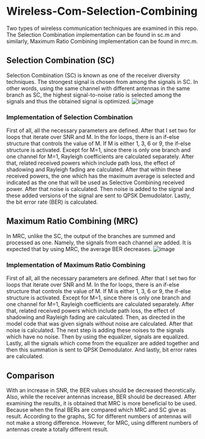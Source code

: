 # Wireless-Com-Selection-Combining
Two types of wireless communication techniques are examined in this repo. The Selection Combination implementation can be found in sc.m and similarly, Maximum Ratio Combining implementation can be found in mrc.m.

## Selection Combination (SC)
Selection Combination (SC) is known as one of the receiver diversity techniques. The strongest signal is chosen from among the signals in SC. In other words, using the same channel with different antennas in the same branch as SC, the highest signal-to-noise ratio is selected among the signals and thus the obtained signal is optimized.
![image](https://user-images.githubusercontent.com/74546805/129175346-bd628dc2-87be-4227-8bc3-e8f55bdeda17.png)


### Implementation of Selection Combination
First of all, all the necessary parameters are defined. After that I set two for loops that iterate over SNR and M. In the for loops, there is an if-else structure that controls the value of M. If M is either 1, 3, 6 or 9, the if-else structure is activated. Except for M=1, since there is only one branch and one channel for M=1, Rayleigh coefficients are calculated separately. After that, related received powers which include path loss, the effect of shadowing and Rayleigh fading are calculated. After that within these received powers, the one which has the maximum average is selected and indicated as the one that will be used as Selective Combining received power. After that noise is calculated. Then noise is added to the signal and these added versions of the signal are sent to QPSK Demudolator. Lastly, the bit error rate (BER) is calculated. 

## Maximum Ratio Combining (MRC)
In MRC, unlike the SC, the output of the branches are summed and processed as one. Namely, the signals from each channel are added. It is expected that by using MRC, the average BER decreases.
![image](https://user-images.githubusercontent.com/74546805/129175376-e0d476f6-d1f5-431a-945e-9ba2af404976.png)


### Implementation of Maximum Ratio Combining
First of all, all the necessary parameters are defined. After that I set two for loops that iterate over SNR and M. In the for loops, there is an if-else structure that controls the value of M. If M is either 1, 3, 6 or 9, the if-else structure is activated. Except for M=1, since there is only one branch and one channel for M=1, Rayleigh coefficients are calculated separately. After that, related received powers which include path loss, the effect of shadowing and Rayleigh fading are calculated. Then, as directed in the model code that was given signals without noise are calculated. After that noise is calculated. The next step is adding these noises to the signals which have no noise. Then by using the equalizer, signals are equalized. Lastly, all the signals which come from the equalizer are added together and then this summation is sent to QPSK Demodulator. And lastly, bit error rates are calculated. 

## Comparison
With an increase in SNR, the BER values should be decreased theoretically. Also, while the receiver antennas increase, BER should be decreased. After examining the results, it is obtained that MRC is more beneficial to be used. Because when the final BERs are compared which MRC and SC give as result. According to the graphs, SC for different numbers of antennas will not make a strong difference. However, for MRC, using different numbers of antennas create a totally different result.
